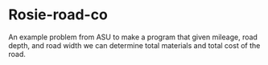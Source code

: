 # Rosie-road-co
An example problem from ASU to make a program that given mileage, road depth, and road width we can determine total materials and total cost of the road.
